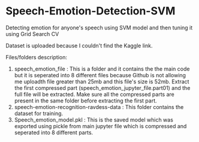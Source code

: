 # Speech-Emotion-Detection-SVM
Detecting emotion for anyone's speech using SVM model and then tuning it using Grid Search CV

Dataset is uploaded because I couldn't find the Kaggle link.

Files/folders description:

1. speech_emotion_file : This is a folder and it contains the the main code but it is seperated into 8 different files because Github is not allowing me uploadth file greater than 25mb and this file's size is 52mb. Extract the first compressed part (speech_emotion_jupyter_file.part01) and the full file will be extracted. Make sure all the compressed parts are present in the same folder before extracting the first part.
2. speech-emotion-recognition-ravdess-data : This folder contains the dataset for training.
3. Speech_emotion_model.pkl : This is the saved model which was exported using pickle from main jupyter file which is compressed and seperated into 8 different parts.
